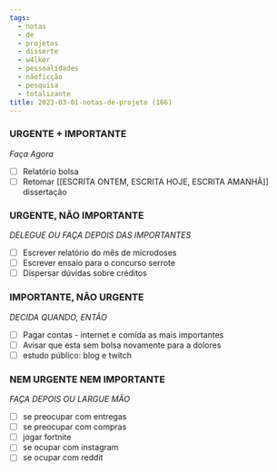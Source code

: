 ```yaml
---
tags:
  - notas
  - de
  - projetos
  - disserte
  - w4lker
  - pessoalidades
  - nãoficção
  - pesquisa
  - totalizante
title: 2023-03-01-notas-de-projeto (166)
---
```


### URGENTE + IMPORTANTE

*Faça Agora*

- [ ] Relatório bolsa 
- [ ] Retomar [[ESCRITA ONTEM, ESCRITA HOJE, ESCRITA AMANHÃ]] dissertação

### URGENTE, NÃO IMPORTANTE

*DELEGUE OU FAÇA DEPOIS DAS IMPORTANTES*

- [ ] Escrever relatório do mês de microdoses 
- [ ] Escrever ensaio para o concurso serrote 
- [ ] Dispersar dúvidas sobre créditos 

### IMPORTANTE, NÃO URGENTE

*DECIDA QUANDO, ENTÃO*

- [ ] Pagar contas - internet e comida as mais importantes
- [ ] Avisar que esta sem bolsa novamente para a dolores
- [ ] estudo público: blog e twitch 

### NEM URGENTE NEM IMPORTANTE

*FAÇA DEPOIS OU LARGUE MÃO*

- [ ] se preocupar com entregas
- [ ] se preocupar com compras
- [ ] jogar fortnite 
- [ ] se ocupar com instagram
- [ ] se ocupar com reddit
